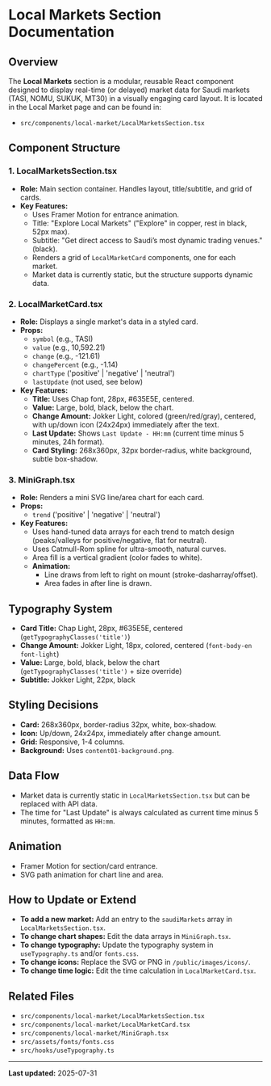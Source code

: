 # Local Markets Section Documentation

## Overview
The **Local Markets** section is a modular, reusable React component designed to display real-time (or delayed) market data for Saudi markets (TASI, NOMU, SUKUK, MT30) in a visually engaging card layout. It is located in the Local Market page and can be found in:

- `src/components/local-market/LocalMarketsSection.tsx`

## Component Structure

### 1. LocalMarketsSection.tsx
- **Role:** Main section container. Handles layout, title/subtitle, and grid of cards.
- **Key Features:**
  - Uses Framer Motion for entrance animation.
  - Title: "Explore Local Markets" ("Explore" in copper, rest in black, 52px max).
  - Subtitle: "Get direct access to Saudi’s most dynamic trading venues." (black).
  - Renders a grid of `LocalMarketCard` components, one for each market.
  - Market data is currently static, but the structure supports dynamic data.

### 2. LocalMarketCard.tsx
- **Role:** Displays a single market's data in a styled card.
- **Props:**
  - `symbol` (e.g., TASI)
  - `value` (e.g., 10,592.21)
  - `change` (e.g., -121.61)
  - `changePercent` (e.g., -1.14)
  - `chartType` ('positive' | 'negative' | 'neutral')
  - `lastUpdate` (not used, see below)
- **Key Features:**
  - **Title:** Uses Chap font, 28px, #635E5E, centered.
  - **Value:** Large, bold, black, below the chart.
  - **Change Amount:** Jokker Light, colored (green/red/gray), centered, with up/down icon (24x24px) immediately after the text.
  - **Last Update:** Shows `Last Update - HH:mm` (current time minus 5 minutes, 24h format).
  - **Card Styling:** 268x360px, 32px border-radius, white background, subtle box-shadow.

### 3. MiniGraph.tsx
- **Role:** Renders a mini SVG line/area chart for each card.
- **Props:**
  - `trend` ('positive' | 'negative' | 'neutral')
- **Key Features:**
  - Uses hand-tuned data arrays for each trend to match design (peaks/valleys for positive/negative, flat for neutral).
  - Uses Catmull-Rom spline for ultra-smooth, natural curves.
  - Area fill is a vertical gradient (color fades to white).
  - **Animation:**
    - Line draws from left to right on mount (stroke-dasharray/offset).
    - Area fades in after line is drawn.

## Typography System
- **Card Title:** Chap Light, 28px, #635E5E, centered (`getTypographyClasses('title')`)
- **Change Amount:** Jokker Light, 18px, colored, centered (`font-body-en font-light`)
- **Value:** Large, bold, black, below the chart (`getTypographyClasses('title')` + size override)
- **Subtitle:** Jokker Light, 22px, black

## Styling Decisions
- **Card:** 268x360px, border-radius 32px, white, box-shadow.
- **Icon:** Up/down, 24x24px, immediately after change amount.
- **Grid:** Responsive, 1-4 columns.
- **Background:** Uses `content01-background.png`.

## Data Flow
- Market data is currently static in `LocalMarketsSection.tsx` but can be replaced with API data.
- The time for "Last Update" is always calculated as current time minus 5 minutes, formatted as `HH:mm`.

## Animation
- Framer Motion for section/card entrance.
- SVG path animation for chart line and area.

## How to Update or Extend
- **To add a new market:** Add an entry to the `saudiMarkets` array in `LocalMarketsSection.tsx`.
- **To change chart shapes:** Edit the data arrays in `MiniGraph.tsx`.
- **To change typography:** Update the typography system in `useTypography.ts` and/or `fonts.css`.
- **To change icons:** Replace the SVG or PNG in `/public/images/icons/`.
- **To change time logic:** Edit the time calculation in `LocalMarketCard.tsx`.

## Related Files
- `src/components/local-market/LocalMarketsSection.tsx`
- `src/components/local-market/LocalMarketCard.tsx`
- `src/components/local-market/MiniGraph.tsx`
- `src/assets/fonts/fonts.css`
- `src/hooks/useTypography.ts`

---

**Last updated:** 2025-07-31


